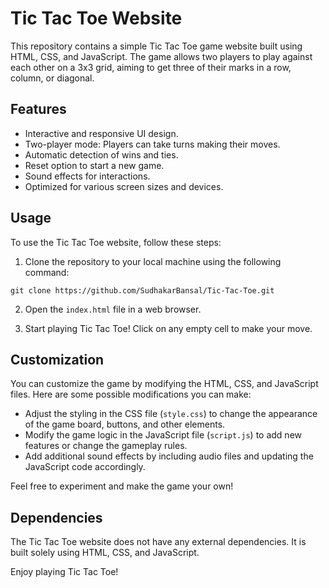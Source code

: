 # Tic Tac Toe Website

This repository contains a simple Tic Tac Toe game website built using HTML, CSS, and JavaScript. The game allows two players to play against each other on a 3x3 grid, aiming to get three of their marks in a row, column, or diagonal.

## Features

- Interactive and responsive UI design.
- Two-player mode: Players can take turns making their moves.
- Automatic detection of wins and ties.
- Reset option to start a new game.
- Sound effects for interactions.
- Optimized for various screen sizes and devices.

## Usage

To use the Tic Tac Toe website, follow these steps:

1. Clone the repository to your local machine using the following command:

```shell
git clone https://github.com/SudhakarBansal/Tic-Tac-Toe.git
```

2. Open the `index.html` file in a web browser.

3. Start playing Tic Tac Toe! Click on any empty cell to make your move.

## Customization

You can customize the game by modifying the HTML, CSS, and JavaScript files. Here are some possible modifications you can make:

- Adjust the styling in the CSS file (`style.css`) to change the appearance of the game board, buttons, and other elements.
- Modify the game logic in the JavaScript file (`script.js`) to add new features or change the gameplay rules.
- Add additional sound effects by including audio files and updating the JavaScript code accordingly.

Feel free to experiment and make the game your own!

## Dependencies

The Tic Tac Toe website does not have any external dependencies. It is built solely using HTML, CSS, and JavaScript.


Enjoy playing Tic Tac Toe!
